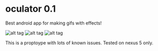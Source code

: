 oculator 0.1
==============
Best android app for making gifs with effects!


![alt tag](http://33.media.tumblr.com/2c9a2b66e3c14017a7b03b4c328bc444/tumblr_ndu4fkGbuS1u01h5yo1_250.gif)
![alt tag](http://31.media.tumblr.com/cc7cad49b739a2693becaa42a51dcceb/tumblr_ndwcjlMla51u01h5yo1_250.gif)
![alt tag](http://33.media.tumblr.com/3c4936377c7dc0983d2b1a16a6385db6/tumblr_ne0jbjCdTq1u01h5yo1_250.gif)

This is a proptoype with lots of known issues. Tested on nexus 5 only.





